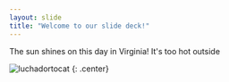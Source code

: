 ```yaml
---
layout: slide
title: "Welcome to our slide deck!"
---
```


The sun shines on this day in Virginia! It's too hot outside

![luchadortocat](https://octodex.github.com/images/luchadortocat.png)
{: .center}
